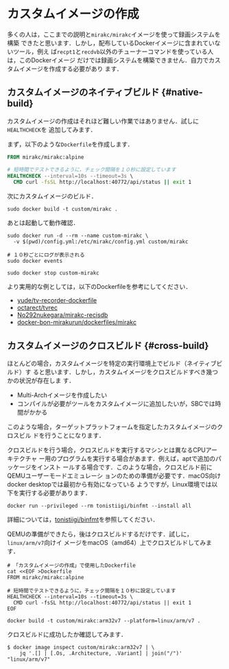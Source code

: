 # カスタムイメージの作成

多くの人は，ここまでの説明と`mirakc/mirakc`イメージを使って録画システムを構築
できたと思います．しかし，配布しているDockerイメージに含まれていないツール，例え
ば`recpt1`と`recdvb`以外のチューナーコマンドを使っている人は，このDockerイメージ
だけでは録画システムを構築できません．自力でカスタムイメージを作成する必要があり
ます．

## カスタムイメージのネイティブビルド {#native-build}

カスタムイメージの作成はそれほど難しい作業ではありません．試しに`HEALTHCHECK`を
追加してみます．

まず，以下のような`Dockerfile`を作成します．

```Dockerfile
FROM mirakc/mirakc:alpine

# 短時間でテストできるように，チェック間隔を１０秒に設定しています
HEALTHCHECK --interval=10s --timeout=3s \
  CMD curl -fsSL http://localhost:40772/api/status || exit 1
```

次にカスタムイメージのビルド．

```shell
sudo docker build -t custom/mirakc .
```

あとは起動して動作確認．

```shell
sudo docker run -d --rm --name custom-mirakc \
  -v $(pwd)/config.yml:/etc/mirakc/config.yml custom/mirakc

# １０秒ごとにログが表示される
sudo docker events

sudo docker stop custom-mirakc
```

より実用的な例としては，以下のDockerfileを参考にしてください．

* [yude/tv-recorder-dockerfile](https://github.com/yude/tv-recorder-dockerfile/tree/master/mirakc)
* [octarect/tvrec](https://github.com/octarect/tvrec/blob/master/docker/mirakc/Dockerfile)
* [No292nukegara/mirakc-recisdb](https://github.com/No292nukegara/mirakc-recisdb/blob/main/Dockerfile)
* [docker-bon-mirakurun/dockerfiles/mirakc](https://github.com/68fpjc/docker-bon-mirakurun/blob/master/dockerfiles/mirakc)

## カスタムイメージのクロスビルド {#cross-build}

ほとんどの場合，カスタムイメージを特定の実行環境上でビルド（ネイティブビルド）す
ると思います．しかし，カスタムイメージをクロスビルドすべき幾つかの状況が存在しま
す．

* Multi-Archイメージを作成したい
* コンパイルが必要がツールをカスタムイメージに追加したいが，SBCでは時間がかかる

このような場合，ターゲットプラットフォームを指定したカスタムイメージのクロスビル
ドを行うことになります．

クロスビルドを行う場合，クロスビルドを実行するマシンとは異なるCPUアーキテクチャ
ー用のプログラムを実行する場合があます．例えば，aptで追加のパッケージをインスト
ールする場合です．このような場合，クロスビルド前にQEMUユーザーモードエミュレーシ
ョンのための準備が必要です．macOS向けdocker desktopでは最初から有効になっている
ようですが，Linux環境では以下を実行する必要があります．

```shell
docker run --privileged --rm tonistiigi/binfmt --install all
```

詳細については，[tonistiigi/binfmt]を参照してください．

QEMUの準備ができたら，後はクロスビルドするだけです．試しに，`linux/arm/v7`向けイ
メージをmacOS（amd64）上でクロスビルドしてみます．

```shell
# 「カスタムイメージの作成」で使用したDockerfile
cat <<EOF >Dockerfile
FROM mirakc/mirakc:alpine

# 短時間でテストできるように，チェック間隔を１０秒に設定しています
HEALTHCHECK --interval=10s --timeout=3s \
  CMD curl -fsSL http://localhost:40772/api/status || exit 1
EOF

docker build -t custom/mirakc:arm32v7 --platform=linux/arm/v7 .
```

クロスビルドに成功したか確認してみます．

```console
$ docker image inspect custom/mirakc:arm32v7 | \
    jq '.[] | [.Os, .Architecture, .Variant] | join("/")'
"linux/arm/v7"
```

[tonistiigi/binfmt]: https://hub.docker.com/r/tonistiigi/binfmt
